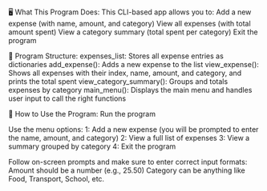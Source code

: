🖥️ What This Program Does:
This CLI-based app allows you to:
Add a new expense (with name, amount, and category)
View all expenses (with total amount spent)
View a category summary (total spent per category)
Exit the program

📂 Program Structure:
expenses_list: Stores all expense entries as dictionaries
add_expense(): Adds a new expense to the list
view_expense(): Shows all expenses with their index, name, amount, and category, and prints the total spent
view_category_summary(): Groups and totals expenses by category
main_menu(): Displays the main menu and handles user input to call the right functions

🧪 How to Use the Program:
Run the program

Use the menu options:
1: Add a new expense (you will be prompted to enter the name, amount, and category)
2: View a full list of expenses
3: View a summary grouped by category
4: Exit the program

Follow on-screen prompts and make sure to enter correct input formats:
Amount should be a number (e.g., 25.50)
Category can be anything like Food, Transport, School, etc.

